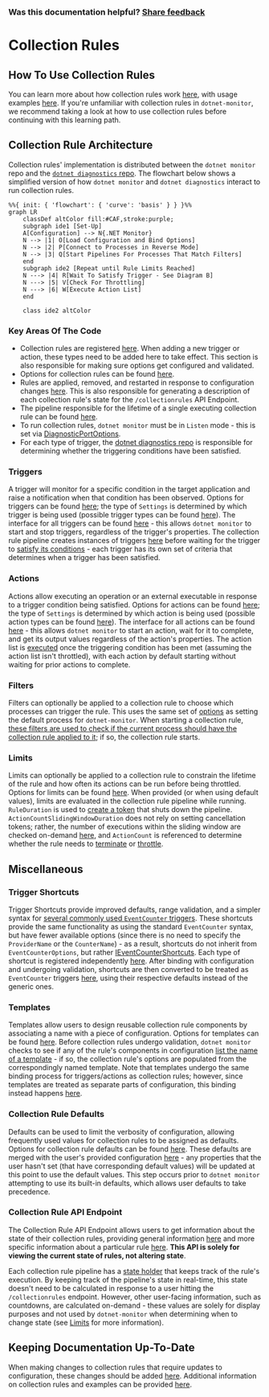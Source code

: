
### Was this documentation helpful? [Share feedback](https://www.research.net/r/DGDQWXH?src=documentation%2FlearningPath%2Fcollectionrules)

# Collection Rules

## How To Use Collection Rules

You can learn more about how collection rules work [here](https://github.com/dotnet/dotnet-monitor/blob/main/documentation/collectionrules/collectionrules.md#collection-rules), with usage examples [here](https://github.com/dotnet/dotnet-monitor/blob/main/documentation/collectionrules/collectionruleexamples.md). If you're unfamiliar with collection rules in `dotnet-monitor`, we recommend taking a look at how to use collection rules before continuing with this learning path.

## Collection Rule Architecture

Collection rules' implementation is distributed between the `dotnet monitor` repo and the [`dotnet diagnostics` repo](https://github.com/dotnet/diagnostics). The flowchart below shows a simplified version of how `dotnet monitor` and `dotnet diagnostics` interact to run collection rules.

```mermaid
%%{ init: { 'flowchart': { 'curve': 'basis' } } }%%
graph LR
    classDef altColor fill:#CAF,stroke:purple;
    subgraph ide1 [Set-Up]
    A[Configuration] --> N{.NET Monitor}
    N --> |1| O[Load Configuration and Bind Options]
    N --> |2| P[Connect to Processes in Reverse Mode]    
    N --> |3| Q[Start Pipelines For Processes That Match Filters]
    end
    subgraph ide2 [Repeat until Rule Limits Reached]
    N ---> |4| R[Wait To Satisfy Trigger - See Diagram B]
    N ---> |5| V[Check For Throttling]
    N ---> |6| W[Execute Action List]
    end
    
    class ide2 altColor
```

### Key Areas Of The Code

* Collection rules are registered [here](https://github.com/dotnet/dotnet-monitor/blob/bea5b0284c22cecb5edfa8e35ad353a54a6b8fe0/src/Tools/dotnet-monitor/ServiceCollectionExtensions.cs#L140). When adding a new trigger or action, these types need to be added here to take effect. This section is also responsible for making sure options get configured and validated.
* Options for collection rules can be found [here](https://github.com/dotnet/dotnet-monitor/blob/bea5b0284c22cecb5edfa8e35ad353a54a6b8fe0/src/Tools/dotnet-monitor/CollectionRules/Options/CollectionRuleOptions.cs).
* Rules are applied, removed, and restarted in response to configuration changes [here](https://github.com/dotnet/dotnet-monitor/blob/bea5b0284c22cecb5edfa8e35ad353a54a6b8fe0/src/Tools/dotnet-monitor/CollectionRules/CollectionRuleService.cs). This is also responsible for generating a description of each collection rule's state for the `/collectionrules` API Endpoint.
* The pipeline responsible for the lifetime of a single executing collection rule can be found [here](https://github.com/dotnet/dotnet-monitor/blob/bea5b0284c22cecb5edfa8e35ad353a54a6b8fe0/src/Tools/dotnet-monitor/CollectionRules/CollectionRulePipeline.cs#L54).
* To run collection rules, `dotnet monitor` must be in `Listen` mode - this is set via [DiagnosticPortOptions](https://github.com/dotnet/dotnet-monitor/blob/bea5b0284c22cecb5edfa8e35ad353a54a6b8fe0/src/Microsoft.Diagnostics.Monitoring.Options/DiagnosticPortOptions.cs).
* For each type of trigger, the [dotnet diagnostics repo](https://github.com/dotnet/diagnostics/blob/v6.0.351802/src/Microsoft.Diagnostics.Monitoring.EventPipe/Triggers/ITraceEventTrigger.cs#L29) is responsible for determining whether the triggering conditions have been satisfied.

### Triggers

A trigger will monitor for a specific condition in the target application and raise a notification when that condition has been observed. Options for triggers can be found [here](https://github.com/dotnet/dotnet-monitor/blob/bea5b0284c22cecb5edfa8e35ad353a54a6b8fe0/src/Tools/dotnet-monitor/CollectionRules/Options/CollectionRuleTriggerOptions.cs); the type of `Settings` is determined by which trigger is being used (possible trigger types can be found [here](https://github.com/dotnet/dotnet-monitor/tree/bea5b0284c22cecb5edfa8e35ad353a54a6b8fe0/src/Tools/dotnet-monitor/CollectionRules/Options/Triggers)). The interface for all triggers can be found [here](https://github.com/dotnet/dotnet-monitor/blob/bea5b0284c22cecb5edfa8e35ad353a54a6b8fe0/src/Tools/dotnet-monitor/CollectionRules/Triggers/ICollectionRuleTrigger.cs) - this allows `dotnet monitor` to start and stop triggers, regardless of the trigger's properties. The collection rule pipeline creates instances of triggers [here](https://github.com/dotnet/dotnet-monitor/blob/bea5b0284c22cecb5edfa8e35ad353a54a6b8fe0/src/Tools/dotnet-monitor/CollectionRules/CollectionRulePipeline.cs#L99) before waiting for the trigger to [satisfy its conditions](https://github.com/dotnet/diagnostics/blob/v6.0.351802/src/Microsoft.Diagnostics.Monitoring.EventPipe/Triggers/Pipelines/TraceEventTriggerPipeline.cs#L107) - each trigger has its own set of criteria that determines when a trigger has been satisfied. 

### Actions

Actions allow executing an operation or an external executable in response to a trigger condition being satisfied. Options for actions can be found [here](https://github.com/dotnet/dotnet-monitor/blob/bea5b0284c22cecb5edfa8e35ad353a54a6b8fe0/src/Tools/dotnet-monitor/CollectionRules/Options/CollectionRuleActionOptions.cs); the type of `Settings` is determined by which action is being used (possible action types can be found [here](https://github.com/dotnet/dotnet-monitor/tree/bea5b0284c22cecb5edfa8e35ad353a54a6b8fe0/src/Tools/dotnet-monitor/CollectionRules/Options/Actions)). The interface for all actions can be found [here](https://github.com/dotnet/dotnet-monitor/blob/bea5b0284c22cecb5edfa8e35ad353a54a6b8fe0/src/Tools/dotnet-monitor/CollectionRules/Actions/ICollectionRuleAction.cs) - this allows `dotnet monitor` to start an action, wait for it to complete, and get its output values regardless of the action's properties. The action list is [executed](https://github.com/dotnet/dotnet-monitor/blob/bea5b0284c22cecb5edfa8e35ad353a54a6b8fe0/src/Tools/dotnet-monitor/CollectionRules/CollectionRulePipeline.cs#L149) once the triggering condition has been met (assuming the action list isn't throttled), with each action by default starting without waiting for prior actions to complete.

### Filters

Filters can optionally be applied to a collection rule to choose which processes can trigger the rule. This uses the same set of [options](https://github.com/dotnet/dotnet-monitor/blob/bea5b0284c22cecb5edfa8e35ad353a54a6b8fe0/src/Microsoft.Diagnostics.Monitoring.Options/ProcessFilterOptions.cs#L47) as setting the default process for `dotnet-monitor`. When starting a collection rule, [these filters are used to check if the current process should have the collection rule applied to it](https://github.com/dotnet/dotnet-monitor/blob/bea5b0284c22cecb5edfa8e35ad353a54a6b8fe0/src/Tools/dotnet-monitor/CollectionRules/CollectionRuleContainer.cs#L187); if so, the collection rule starts.

### Limits

Limits can optionally be applied to a collection rule to constrain the lifetime of the rule and how often its actions can be run before being throttled. Options for limits can be found [here](https://github.com/dotnet/dotnet-monitor/blob/bea5b0284c22cecb5edfa8e35ad353a54a6b8fe0/src/Tools/dotnet-monitor/CollectionRules/Options/CollectionRuleLimitsOptions.cs). When provided (or when using default values), limits are evaluated in the collection rule pipeline while running. `RuleDuration` is used to [create a token](https://github.com/dotnet/dotnet-monitor/blob/bea5b0284c22cecb5edfa8e35ad353a54a6b8fe0/src/Tools/dotnet-monitor/CollectionRules/CollectionRulePipeline.cs#L79) that shuts down the pipeline. `ActionCountSlidingWindowDuration` does not rely on setting cancellation tokens; rather, the number of executions within the sliding window are checked on-demand [here](https://github.com/dotnet/dotnet-monitor/blob/bea5b0284c22cecb5edfa8e35ad353a54a6b8fe0/src/Microsoft.Diagnostics.Monitoring.WebApi/CollectionRulePipelineState.cs#L211), and `ActionCount` is referenced to determine whether the rule needs to [terminate](https://github.com/dotnet/dotnet-monitor/blob/bea5b0284c22cecb5edfa8e35ad353a54a6b8fe0/src/Microsoft.Diagnostics.Monitoring.WebApi/CollectionRulePipelineState.cs#L194) or [throttle](https://github.com/dotnet/dotnet-monitor/blob/bea5b0284c22cecb5edfa8e35ad353a54a6b8fe0/src/Microsoft.Diagnostics.Monitoring.WebApi/CollectionRulePipelineState.cs#L234).

## Miscellaneous

### Trigger Shortcuts

Trigger Shortcuts provide improved defaults, range validation, and a simpler syntax for [several commonly used `EventCounter` triggers](https://github.com/dotnet/dotnet-monitor/tree/bea5b0284c22cecb5edfa8e35ad353a54a6b8fe0/src/Tools/dotnet-monitor/CollectionRules/Options/Triggers/EventCounterShortcuts). These shortcuts provide the same functionality as using the standard `EventCounter` syntax, but have fewer available options (since there is no need to specify the `ProviderName` or the `CounterName`) - as a result, shortcuts do not inherit from `EventCounterOptions`, but rather [IEventCounterShortcuts](https://github.com/dotnet/dotnet-monitor/blob/bea5b0284c22cecb5edfa8e35ad353a54a6b8fe0/src/Tools/dotnet-monitor/CollectionRules/Options/Triggers/EventCounterShortcuts/IEventCounterShortcuts.cs). Each type of shortcut is registered independently [here](https://github.com/dotnet/dotnet-monitor/blob/bea5b0284c22cecb5edfa8e35ad353a54a6b8fe0/src/Tools/dotnet-monitor/ServiceCollectionExtensions.cs#L158). After binding with configuration and undergoing validation, shortcuts are then converted to be treated as `EventCounter` triggers [here](https://github.com/dotnet/dotnet-monitor/blob/bea5b0284c22cecb5edfa8e35ad353a54a6b8fe0/src/Tools/dotnet-monitor/CollectionRules/Triggers/EventCounterTriggerFactory.cs), using their respective defaults instead of the generic ones.

### Templates

Templates allow users to design reusable collection rule components by associating a name with a piece of configuration. Options for templates can be found [here](https://github.com/dotnet/dotnet-monitor/blob/bea5b0284c22cecb5edfa8e35ad353a54a6b8fe0/src/Tools/dotnet-monitor/CollectionRules/Options/TemplateOptions.cs). Before collection rules undergo validation, `dotnet monitor` checks to see if any of the rule's components in configuration [list the name of a template](https://github.com/dotnet/dotnet-monitor/blob/bea5b0284c22cecb5edfa8e35ad353a54a6b8fe0/src/Tools/dotnet-monitor/CollectionRules/Configuration/CollectionRulePostConfigureNamedOptions.cs) - if so, the collection rule's options are populated from the correspondingly named template. Note that templates undergo the same binding process for triggers/actions as collection rules; however, since templates are treated as separate parts of configuration, this binding instead happens [here](https://github.com/dotnet/dotnet-monitor/blob/bea5b0284c22cecb5edfa8e35ad353a54a6b8fe0/src/Tools/dotnet-monitor/CollectionRules/Configuration/TemplatesConfigureNamedOptions.cs).

### Collection Rule Defaults

Defaults can be used to limit the verbosity of configuration, allowing frequently used values for collection rules to be assigned as defaults. Options for collection rule defaults can be found [here](https://github.com/dotnet/dotnet-monitor/blob/bea5b0284c22cecb5edfa8e35ad353a54a6b8fe0/src/Tools/dotnet-monitor/CollectionRules/Options/CollectionRuleDefaultsOptions.cs). These defaults are merged with the user's provided configuration [here](https://github.com/dotnet/dotnet-monitor/blob/bea5b0284c22cecb5edfa8e35ad353a54a6b8fe0/src/Tools/dotnet-monitor/CollectionRules/Options/DefaultCollectionRulePostConfigureOptions.cs) - any properties that the user hasn't set (that have corresponding default values) will be updated at this point to use the default values. This step occurs prior to `dotnet monitor` attempting to use its built-in defaults, which allows user defaults to take precedence.

### Collection Rule API Endpoint

The Collection Rule API Endpoint allows users to get information about the state of their collection rules, providing general information [here](https://github.com/dotnet/dotnet-monitor/blob/bea5b0284c22cecb5edfa8e35ad353a54a6b8fe0/src/Microsoft.Diagnostics.Monitoring.WebApi/Controllers/DiagController.cs#L525) and more specific information about a particular rule [here](https://github.com/dotnet/dotnet-monitor/blob/bea5b0284c22cecb5edfa8e35ad353a54a6b8fe0/src/Microsoft.Diagnostics.Monitoring.WebApi/Controllers/DiagController.cs#L550). **This API is solely for viewing the current state of rules, not altering state**.

Each collection rule pipeline has a [state holder](https://github.com/dotnet/dotnet-monitor/blob/bea5b0284c22cecb5edfa8e35ad353a54a6b8fe0/src/Microsoft.Diagnostics.Monitoring.WebApi/CollectionRulePipelineState.cs) that keeps track of the rule's execution. By keeping track of the pipeline's state in real-time, this state doesn't need to be calculated in response to a user hitting the `/collectionrules` endpoint. However, other user-facing information, such as countdowns, are calculated on-demand - these values are solely for display purposes and not used by `dotnet-monitor` when determining when to change state (see [Limits](#limits) for more information).

## Keeping Documentation Up-To-Date

When making changes to collection rules that require updates to configuration, these changes should be added [here](https://github.com/dotnet/dotnet-monitor/blob/bea5b0284c22cecb5edfa8e35ad353a54a6b8fe0/documentation/configuration.md#collection-rule-configuration). Additional information on collection rules and examples can be provided [here](https://github.com/dotnet/dotnet-monitor/tree/bea5b0284c22cecb5edfa8e35ad353a54a6b8fe0/documentation/collectionrules).
